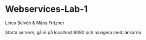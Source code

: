 # Webservices-Lab-1

Linus Selvén & Måns Fritzner

Starta servern, gå in på localhost:8080 och navigera med länkarna
